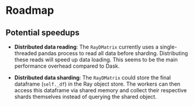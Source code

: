 Roadmap
=======

Potential speedups
------------------

- __Distributed data reading__: The `RayDMatrix` currently uses a
  single-threaded pandas process to read all data before sharding.
  Distributing these reads will speed up data loading. This seems to
  be the main performance overhead compared to Dask.

- __Distributed data sharding__: The `RayDMatrix` could store the final
  dataframe (`self._df`) in the Ray object store. The workers can then
  access this dataframe via shared memory and collect their respective
  shards themselves instead of querying the shared object.
